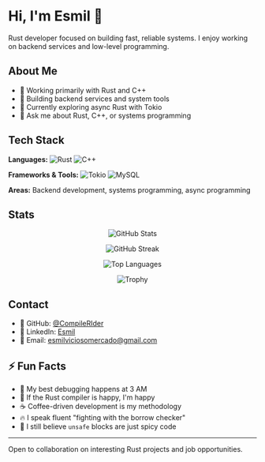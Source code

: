 # Hi, I'm Esmil 👋

Rust developer focused on building fast, reliable systems. I enjoy working on backend services and low-level programming.

## About Me

- 🦀 Working primarily with Rust and C++
- 🔧 Building backend services and system tools
- 🌱 Currently exploring async Rust with Tokio
- 💬 Ask me about Rust, C++, or systems programming

## Tech Stack

**Languages:** 
![Rust](https://img.shields.io/badge/Rust-000000?style=flat&logo=rust&logoColor=white)
![C++](https://img.shields.io/badge/C++-00599C?style=flat&logo=cplusplus&logoColor=white)

**Frameworks & Tools:** 
![Tokio](https://img.shields.io/badge/Tokio-000000?style=flat&logo=rust&logoColor=white)
![MySQL](https://img.shields.io/badge/MySQL-4479A1?style=flat&logo=mysql&logoColor=white)

**Areas:** Backend development, systems programming, async programming

## Stats

<div align="center">

![GitHub Stats](https://github-readme-stats.vercel.app/api?username=CompileRIder&show_icons=true&theme=dark&hide_border=true)

![GitHub Streak](https://github-readme-streak-stats.herokuapp.com/?user=CompileRIder&theme=dark&hide_border=true)

![Top Languages](https://github-readme-stats.vercel.app/api/top-langs/?username=CompileRIder&layout=compact&theme=dark&hide_border=true)

![Trophy](https://github-profile-trophy.vercel.app/?username=CompileRIder&theme=darkhub&no-frame=true&row=1&column=6)

</div>

## Contact

- 🐙 GitHub: [@CompileRIder](https://github.com/CompileRIder)
- 💼 LinkedIn: [Esmil](https://www.linkedin.com/in/esmil-vicioso-mercado-7885b9388/)
- 📧 Email: esmilviciosomercado@gmail.com

## ⚡ Fun Facts

- 🐛 My best debugging happens at 3 AM
- 🦀 If the Rust compiler is happy, I'm happy
- ☕ Coffee-driven development is my methodology
- 🔥 I speak fluent "fighting with the borrow checker"
- 💾 I still believe `unsafe` blocks are just spicy code

---

Open to collaboration on interesting Rust projects and job opportunities.
